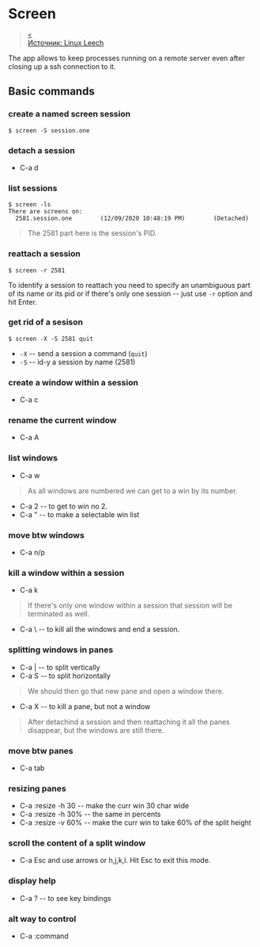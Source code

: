 # Screen

> [`<`](../index.md)  
> [Источник: Linux Leech](www.youtube.com/watch?v=I4xVn6Io5Nw)

The app allows to keep processes running on a remote server even after closing up a ssh connection to it.

## Basic commands

### create a named screen session

```
$ screen -S session.one
```

### detach a session

- C-a d

### list sessions

```
$ screen -ls
There are screens on:
  2581.session.one        (12/09/2020 10:48:19 PM)        (Detached)
```

> The 2581 part here is the session's PID.

### reattach a session

```
$ screen -r 2581
```

To identify a session to reattach you need to specify an unambiguous part of its name or its pid or if there's only one session -- just use `-r` option and hit Enter.

### get rid of a sesison

```
$ screen -X -S 2581 quit
```

  - `-X` -- send a session a command (`quit`)
  - `-S` -- id-y a session by name (2581)

### create a window within a session

- C-a c

### rename the current window

- C-a A

### list windows

- C-a w

> As all windows are numbered we can get to a win by its number.

- C-a 2 -- to get to win no 2.
- C-a " -- to make a selectable win list

### move btw windows

- C-a n/p


### kill a window within a session

- C-a k

> If there's only one window within a session that session will be terminated as well.

- C-a \ -- to kill all the windows and end a session.

### splitting windows in panes

- C-a | -- to split vertically
- C-a S -- to split horizontally

> We should then go that new pane and open a window there.
- C-a X -- to kill a pane, but not a window

> After detachind a session and then reattaching it all the panes disappear, but the windows are still there.

### move btw panes

- C-a tab

### resizing panes

- C-a :resize -h 30 -- make the curr win 30 char wide
- C-a :resize -h 30% -- the same in percents
- C-a :resize -v 60% -- make the curr win to take 60% of the split height

### scroll the content of a split window

- C-a Esc and use arrows or h,j,k,l. Hit Esc to exit this mode.

### display help

- C-a ? -- to see key bindings

### alt way to control

- C-a :command
